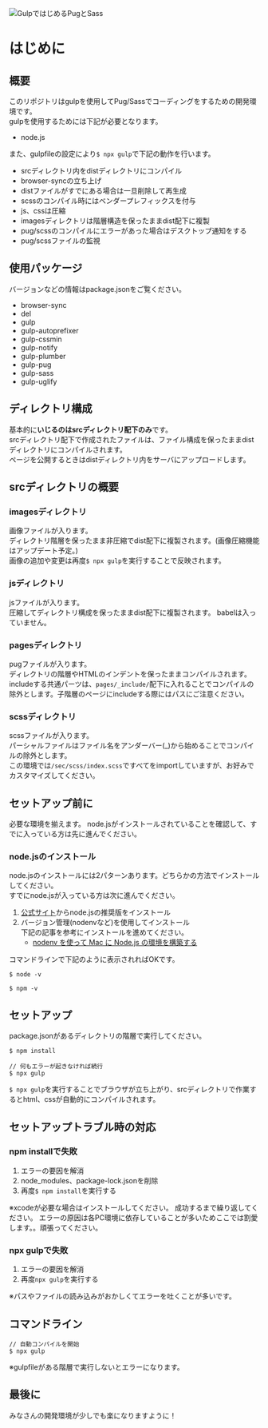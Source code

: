 ![GulpではじめるPugとSass](http://m1011522.xsrv.jp/other/images/gulpenv-pug-sass.png)

# はじめに
## 概要

このリポジトリはgulpを使用してPug/Sassでコーディングをするための開発環境です。  
gulpを使用するためには下記が必要となります。

- node.js

また、gulpfileの設定により`$ npx gulp`で下記の動作を行います。

- srcディレクトリ内をdistディレクトリにコンパイル
- browser-syncの立ち上げ
- distファイルがすでにある場合は一旦削除して再生成
- scssのコンパイル時にはベンダープレフィックスを付与
- js、cssは圧縮
- imagesディレクトリは階層構造を保ったままdist配下に複製
- pug/scssのコンパイルにエラーがあった場合はデスクトップ通知をする
- pug/scssファイルの監視

## 使用パッケージ
バージョンなどの情報はpackage.jsonをご覧ください。

- browser-sync
- del
- gulp
- gulp-autoprefixer
- gulp-cssmin
- gulp-notify
- gulp-plumber
- gulp-pug
- gulp-sass
- gulp-uglify

## ディレクトリ構成
基本的に**いじるのはsrcディレクトリ配下のみ**です。  
srcディレクトリ配下で作成されたファイルは、ファイル構成を保ったままdistディレクトリにコンパイルされます。  
ページを公開するときはdistディレクトリ内をサーバにアップロードします。

## srcディレクトリの概要
### imagesディレクトリ
画像ファイルが入ります。  
ディレクトリ階層を保ったまま非圧縮でdist配下に複製されます。(画像圧縮機能はアップデート予定。)  
画像の追加や変更は再度`$ npx gulp`を実行することで反映されます。

### jsディレクトリ
jsファイルが入ります。  
圧縮してディレクトリ構成を保ったままdist配下に複製されます。
babelは入っていません。

### pagesディレクトリ
pugファイルが入ります。  
ディレクトリの階層やHTMLのインデントを保ったままコンパイルされます。  
includeする共通パーツは、`pages/_include/`配下に入れることでコンパイルの除外とします。子階層のページにincludeする際にはパスにご注意ください。

### scssディレクトリ
scssファイルが入ります。  
パーシャルファイルはファイル名をアンダーバー(\_)から始めることでコンパイルの除外とします。  
この環境では`/sec/scss/index.scss`ですべてをimportしていますが、お好みでカスタマイズしてください。

## セットアップ前に
必要な環境を揃えます。
node.jsがインストールされていることを確認して、すでに入っている方は先に進んでください。

### node.jsのインストール
node.jsのインストールには2パターンあります。どちらかの方法でインストールしてください。  
すでにnode.jsが入っている方は次に進んでください。

1.  [公式サイト](https://nodejs.org/ja/)からnode.jsの推奨版をインストール
2.  バージョン管理(nodenvなど)を使用してインストール  
    下記の記事を参考にインストールを進めてください。
    - [nodenv を使って Mac に Node.js の環境を構築する](https://qiita.com/1000ch/items/41ea7caffe8c42c5211c)

コマンドラインで下記のように表示されればOKです。
```
$ node -v

$ npm -v
```

###

## セットアップ
package.jsonがあるディレクトリの階層で実行してください。

```
$ npm install

// 何もエラーが起きなければ続行
$ npx gulp

```

`$ npx gulp`を実行することでブラウザが立ち上がり、srcディレクトリで作業するとhtml、cssが自動的にコンパイルされます。

## セットアップトラブル時の対応
### npm installで失敗
1.  エラーの要因を解消
2.  node_modules、package-lock.jsonを削除
3.  再度`$ npm install`を実行する

※xcodeが必要な場合はインストールしてください。
成功するまで繰り返してください。
エラーの原因は各PC環境に依存していることが多いためここでは割愛します。。頑張ってください。

### npx gulpで失敗
1.  エラーの要因を解消
2.  再度`npx gulp`を実行する

※パスやファイルの読み込みがおかしくてエラーを吐くことが多いです。

## コマンドライン
```
// 自動コンパイルを開始
$ npx gulp
```
※gulpfileがある階層で実行しないとエラーになります。


## 最後に
みなさんの開発環境が少しでも楽になりますように！
